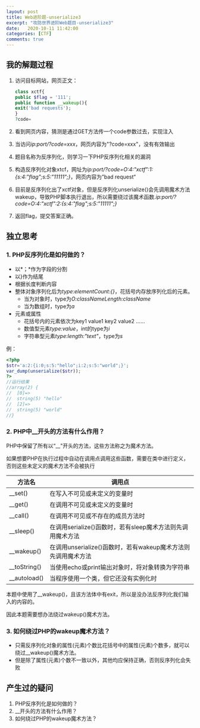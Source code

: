 ```yaml
---
layout: post
title: Web进阶题-unserialize3
excerpt: "攻防世界进阶Web题目-unserialize3"
date:   2020-10-11 11:42:00
categories: [CTF]
comments: true
---
```


## 我的解题过程

1. 访问目标网站，网页正文：

   ```php
   class xctf{
   public $flag = '111';
   public function __wakeup(){
   exit('bad requests');
   }
   ?code=
   ```

2. 看到网页内容，猜测是通过GET方法传一个code参数过去，实现注入

3. 当访问*ip:port/?code=xxx*，网页内容为"?code=xxx"，没有有效输出

4. 题目名称为反序列化，则学习一下PHP反序列化相关的漏洞

5. 构造反序列化对象xtcf，网址为*ip:port/?code=O:4:"xctf":1:{s:4:"flag";s:5:"11111";}*，网页内容为”bad request“

6. 目前是反序列化出了xctf对象，但是反序列化unserialize()会先调用魔术方法wakeup，导致PHP脚本执行退出，所以需要绕过该魔术函数.*ip:port/?code=O:4:"xctf":2:{s:4:"flag";s:5:"11111";}*

7. 返回flag，提交答案正确。

## 独立思考

### 1. PHP反序列化是如何做的？

* 以*；*作为字段的分割
* 以}作为结尾
* 根据长度判断内容
* 整体对象序列化后为*type:elementCount:{}*，花括号内存放序列化后的元素。
  * 当为对象时，type为*O:classNameLength:className*
  * 当为数组时，type为*a*
* 元素或属性
  * 花括号内的元素依次为key1 value1 key2 value2 ......
  * 数值型元素*type:value*，int的type为*i*
  * 字符串型元素*type:length:"text"*，type为*s*

例：

```php
<?php
$str='a:2:{i:0;s:5:"hello";i:2;s:5:"world";}';
var_dump(unserialize($str));
?>
//运行结果
//array(2) {
//  [0]=>
//  string(5) "hello"
//  [2]=>
//  string(5) "world"
//}
```

### 2. PHP中\_\_开头的方法有什么作用？

PHP中保留了所有以“\_\_"开头的方法，这些方法称之为魔术方法。

如果想要PHP在执行过程中自动在调用点调用这些函数，需要在类中进行定义，否则这些未定义的魔术方法不会被执行

| 方法名         | 调用点                                                       |
| -------------- | ------------------------------------------------------------ |
| \_\_set()      | 在写入不可见或未定义的变量时                                 |
| \_\_get()      | 在调用不可见或未定义的变量时                                 |
| \_\_call()     | 在调用不可见或不存在的成员方法时                             |
| \_\_sleep()    | 在调用serialize()函数时，若有sleep魔术方法则先调用魔术方法   |
| \_\_wakeup()   | 在调用unserialize()函数时，若有wakeup魔术方法则先调用魔术方法 |
| \_\_toString() | 当使用echo或print输出对象时，将对象转换为字符串              |
| \_\_autoload() | 当程序使用一个类，但它还没有实例化时                         |

本题中使用了__wakeup()，且该方法体中有exit，所以是没办法反序列化我们输入的内容的。

因此本题需要想办法绕过wakeup()魔术方法。

### 3. 如何绕过PHP的wakeup魔术方法？

* 只需反序列化对象的属性(元素)个数比花括号中的属性(元素)个数多，就可以绕过\_\_wakeup()魔术方法。
* 但是除了属性(元素)个数不一致以外，其他均应保持正确，否则反序列化会失败

## 产生过的疑问

1. PHP反序列化是如何做的？
2. __开头的方法有什么作用？
3. 如何绕过PHP的wakeup魔术方法？

